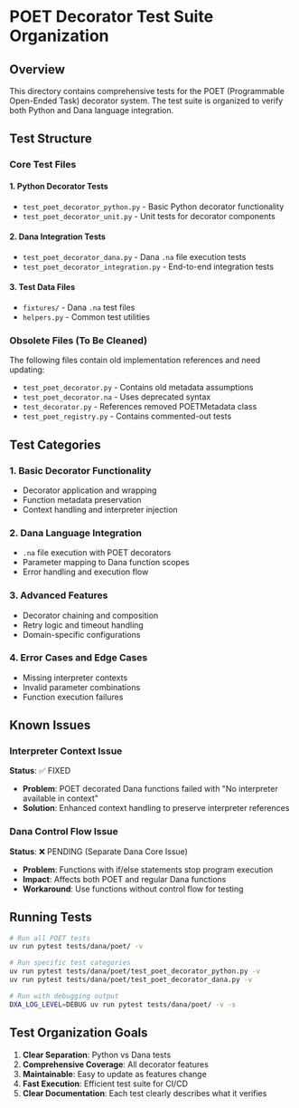 # POET Decorator Test Suite Organization

## Overview

This directory contains comprehensive tests for the POET (Programmable Open-Ended Task) decorator system. The test suite is organized to verify both Python and Dana language integration.

## Test Structure

### Core Test Files

#### 1. **Python Decorator Tests**
- `test_poet_decorator_python.py` - Basic Python decorator functionality
- `test_poet_decorator_unit.py` - Unit tests for decorator components

#### 2. **Dana Integration Tests**
- `test_poet_decorator_dana.py` - Dana `.na` file execution tests
- `test_poet_decorator_integration.py` - End-to-end integration tests

#### 3. **Test Data Files**
- `fixtures/` - Dana `.na` test files
- `helpers.py` - Common test utilities

### Obsolete Files (To Be Cleaned)

The following files contain old implementation references and need updating:
- `test_poet_decorator.py` - Contains old metadata assumptions
- `test_poet_decorator.na` - Uses deprecated syntax
- `test_decorator.py` - References removed POETMetadata class
- `test_poet_registry.py` - Contains commented-out tests

## Test Categories

### 1. Basic Decorator Functionality
- Decorator application and wrapping
- Function metadata preservation
- Context handling and interpreter injection

### 2. Dana Language Integration
- `.na` file execution with POET decorators
- Parameter mapping to Dana function scopes
- Error handling and execution flow

### 3. Advanced Features
- Decorator chaining and composition
- Retry logic and timeout handling
- Domain-specific configurations

### 4. Error Cases and Edge Cases
- Missing interpreter contexts
- Invalid parameter combinations
- Function execution failures

## Known Issues

### Interpreter Context Issue
**Status**: ✅ FIXED
- **Problem**: POET decorated Dana functions failed with "No interpreter available in context"
- **Solution**: Enhanced context handling to preserve interpreter references

### Dana Control Flow Issue
**Status**: ❌ PENDING (Separate Dana Core Issue)
- **Problem**: Functions with if/else statements stop program execution
- **Impact**: Affects both POET and regular Dana functions
- **Workaround**: Use functions without control flow for testing

## Running Tests

```bash
# Run all POET tests
uv run pytest tests/dana/poet/ -v

# Run specific test categories
uv run pytest tests/dana/poet/test_poet_decorator_python.py -v
uv run pytest tests/dana/poet/test_poet_decorator_dana.py -v

# Run with debugging output
DXA_LOG_LEVEL=DEBUG uv run pytest tests/dana/poet/ -v -s
```

## Test Organization Goals

1. **Clear Separation**: Python vs Dana tests
2. **Comprehensive Coverage**: All decorator features
3. **Maintainable**: Easy to update as features change
4. **Fast Execution**: Efficient test suite for CI/CD
5. **Clear Documentation**: Each test clearly describes what it verifies 
